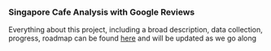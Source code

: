 ### Singapore Cafe Analysis with Google Reviews
Everything about this project, including a broad description, data collection, progress, roadmap can be found [here](https://www.notion.so/Google-Reviews-Cafe-Analysis-27d25cc93c1780c68958f5dc124789c1?source=copy_link) and will be updated as we go along
